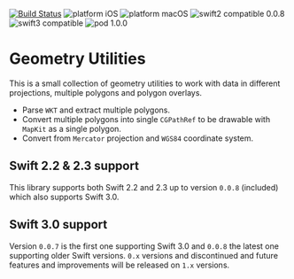 [![Build Status](https://www.bitrise.io/app/ddd1a998fb0dec4f.svg?token=rOVw5_IGa6Nv4G0EyvkTOQ&branch=master)](https://www.bitrise.io/app/ddd1a998fb0dec4f) ![platform iOS](https://img.shields.io/badge/platform-iOS-blue.svg) ![platform macOS](https://img.shields.io/badge/platform-macOS-blue.svg) ![swift2 compatible 0.0.8](https://img.shields.io/badge/swift2-0.0.8-brightgreen.svg) ![swift3 compatible](https://img.shields.io/badge/swift3-compatible-brightgreen.svg) ![pod 1.0.0](https://img.shields.io/badge/pod-1.0.0-blue.svg)

# Geometry Utilities

This is a small collection of geometry utilities to work with data in different projections, multiple polygons and polygon overlays.

- Parse `WKT` and extract multiple polygons.
- Convert multiple polygons into single `CGPathRef` to be drawable with `MapKit` as a single polygon.
- Convert from `Mercator` projection and `WGS84` coordinate system.

## Swift 2.2 & 2.3 support

This library supports both Swift 2.2 and 2.3 up to version `0.0.8` (included) which also supports Swift 3.0.

## Swift 3.0 support

Version `0.0.7` is the first one supporting Swift 3.0 and `0.0.8` the latest one supporting older Swift versions. `0.x` versions and discontinued and future features and improvements will be released on `1.x` versions.
